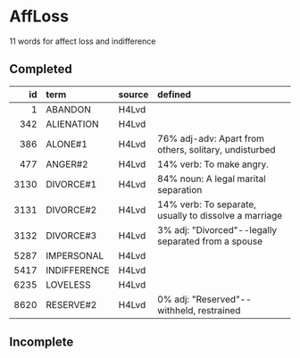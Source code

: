 # AffLoss

11 words for affect loss and indifference

## Completed

|   id | term         | source   | defined                                               |
|-----:|:-------------|:---------|:------------------------------------------------------|
|    1 | ABANDON      | H4Lvd    |                                                       |
|  342 | ALIENATION   | H4Lvd    |                                                       |
|  386 | ALONE#1      | H4Lvd    | 76% adj-adv: Apart from others, solitary, undisturbed |
|  477 | ANGER#2      | H4Lvd    | 14% verb: To make angry.                              |
| 3130 | DIVORCE#1    | H4Lvd    | 84% noun: A legal marital separation                  |
| 3131 | DIVORCE#2    | H4Lvd    | 14% verb: To separate, usually to dissolve a marriage |
| 3132 | DIVORCE#3    | H4Lvd    | 3% adj: "Divorced"--legally separated from a spouse   |
| 5287 | IMPERSONAL   | H4Lvd    |                                                       |
| 5417 | INDIFFERENCE | H4Lvd    |                                                       |
| 6235 | LOVELESS     | H4Lvd    |                                                       |
| 8620 | RESERVE#2    | H4Lvd    | 0% adj: "Reserved"--withheld, restrained              |

## Incomplete

